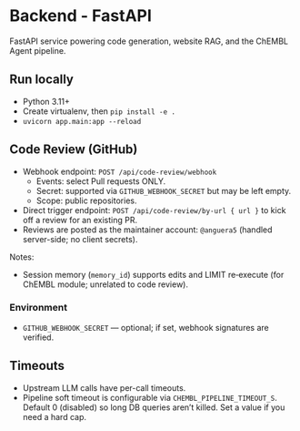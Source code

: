 # Backend - FastAPI

FastAPI service powering code generation, website RAG, and the ChEMBL Agent pipeline.

## Run locally
- Python 3.11+
- Create virtualenv, then `pip install -e .`
- `uvicorn app.main:app --reload`

## Code Review (GitHub)

- Webhook endpoint: `POST /api/code-review/webhook`
	- Events: select Pull requests ONLY.
	- Secret: supported via `GITHUB_WEBHOOK_SECRET` but may be left empty.
	- Scope: public repositories.
- Direct trigger endpoint: `POST /api/code-review/by-url { url }` to kick off a review for an existing PR.
- Reviews are posted as the maintainer account: `@anguera5` (handled server-side; no client secrets).

Notes:
- Session memory (`memory_id`) supports edits and LIMIT re‑execute (for ChEMBL module; unrelated to code review).
 
### Environment
- `GITHUB_WEBHOOK_SECRET` — optional; if set, webhook signatures are verified.

## Timeouts
- Upstream LLM calls have per-call timeouts.
- Pipeline soft timeout is configurable via `CHEMBL_PIPELINE_TIMEOUT_S`. Default 0 (disabled) so long DB queries aren’t killed. Set a value if you need a hard cap.
